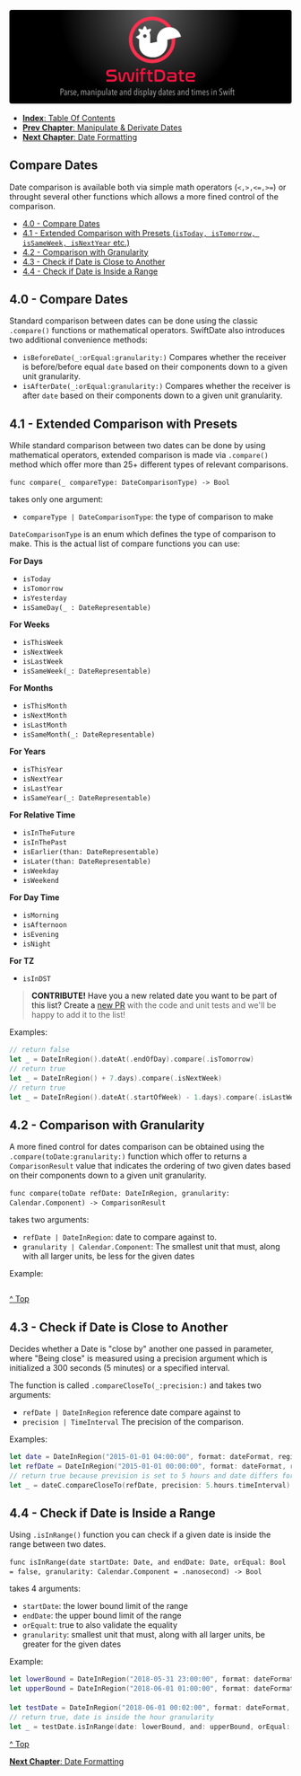 ![](./SwiftDate.png)

<a name="index"/>

- [**Index**: Table Of Contents](#Index.md)
- [**Prev Chapter**: Manipulate & Derivate Dates](#3,Manipulate_Dates.md)
- [**Next Chapter**: Date Formatting](#5.Date_Formatting.md)

## Compare Dates
Date comparison is available both via simple math operators (`<,>,<=,>=`) or throught several other functions which allows a more fined control of the comparison.

- [4.0 - Compare Dates](4.Compare_Dates.md#standard)
- [4.1 - Extended Comparison with Presets (`isToday, isTomorrow, isSameWeek, isNextYear` etc.)](4.Compare_Dates.md#extended)
- [4.2 - Comparison with Granularity](4.Compare_Dates.md#granularity)
- [4.3 - Check if Date is Close to Another](4.Compare_Dates.md#close)
- [4.4 - Check if Date is Inside a Range](4.Compare_Dates.md#range)

<a name="standard"/>

## 4.0 - Compare Dates
Standard comparison between dates can be done using the classic `.compare()` functions or mathematical operators.
SwiftDate also introduces two additional convenience methods:

- `isBeforeDate(_:orEqual:granularity:)` Compares whether the receiver is before/before equal `date` based on their components down to a given unit granularity.
- `isAfterDate(_:orEqual:granularity:)` Compares whether the receiver is after `date` based on their components down to a given unit granularity.

<a name="extended"/>

## 4.1 - Extended Comparison with Presets
While standard comparison between two dates can be done by using mathematical operators, extended comparison is made via `.compare()` method which offer more than 25+ different types of relevant comparisons.

`func compare(_ compareType: DateComparisonType) -> Bool`

takes only one argument:

- `compareType | DateComparisonType`: the type of comparison to make

`DateComparisonType` is an enum which defines the type of comparison to make. This is the actual list of compare functions you can use:

**For Days**

- `isToday`
- `isTomorrow`
- `isYesterday`
- `isSameDay(_ : DateRepresentable)`

**For Weeks**

- `isThisWeek`
- `isNextWeek`
- `isLastWeek`
- `isSameWeek(_: DateRepresentable)`

**For Months**

- `isThisMonth`
- `isNextMonth`
- `isLastMonth`
- `isSameMonth(_: DateRepresentable)`

**For Years**

- `isThisYear`
- `isNextYear`
- `isLastYear`
- `isSameYear(_: DateRepresentable)`

**For Relative Time**

- `isInTheFuture`
- `isInThePast`
- `isEarlier(than: DateRepresentable)`
- `isLater(than: DateRepresentable)`
- `isWeekday`
- `isWeekend`

**For Day Time**

- `isMorning`
- `isAfternoon`
- `isEvening`
- `isNight`

**For TZ**

- `isInDST`

> **CONTRIBUTE!** Have you a new related date you want to be part of this list? Create a [new PR](https://github.com/malcommac/SwiftDate/compare) with the code and unit tests and we'll be happy to add it to the list!

Examples:

```swift
// return false
let _ = DateInRegion().dateAt(.endOfDay).compare(.isTomorrow)
// return true
let _ = DateInRegion() + 7.days).compare(.isNextWeek)
// return true
let _ = DateInRegion().dateAt(.startOfWeek) - 1.days).compare(.isLastWeek)
```

<a name="granularity"/>

## 4.2 - Comparison with Granularity
A more fined control for dates comparison can be obtained using the `.compare(toDate:granularity:)` function which offer to returns a `ComparisonResult` value that indicates the ordering of two given dates based on their components down to a given unit granularity.

`func compare(toDate refDate: DateInRegion, granularity: Calendar.Component) -> ComparisonResult`

takes two arguments:

- `refDate | DateInRegion`: date to compare against to.
- `granularity | Calendar.Component`: The smallest unit that must, along with all larger units, be less for the given dates

Example:

```swift

```

[^ Top](#index)

<a name="close"/>

## 4.3 - Check if Date is Close to Another
Decides whether a Date is "close by" another one passed in parameter, where "Being close" is measured using a precision argument which is initialized a 300 seconds (5 minutes) or a specified interval.

The function is called `.compareCloseTo(_:precision:)` and takes two arguments:

- `refDate | DateInRegion` reference date compare against to
- `precision | TimeInterval` The precision of the comparison.

Examples:

```swift
let date = DateInRegion("2015-01-01 04:00:00", format: dateFormat, region: regionRome)!
let refDate = DateInRegion("2015-01-01 00:00:00", format: dateFormat, region: regionRome)!
// return true because prevision is set to 5 hours and date differs for only 4 hours
let _ = dateC.compareCloseTo(refDate, precision: 5.hours.timeInterval)

```

<a name="range"/>

## 4.4 - Check if Date is Inside a Range
Using `.isInRange()` function you can check if a given date is inside the range between two dates.

`func isInRange(date startDate: Date, and endDate: Date, orEqual: Bool = false, granularity: Calendar.Component = .nanosecond) -> Bool`

takes 4 arguments:

- `startDate`: the lower bound limit of the range
- `endDate`: the upper bound limit of the range
- `orEqualt`: true to also validate the equality
- `granularity`: smallest unit that must, along with all larger units, be greater for the given dates

Example:

```swift
let lowerBound = DateInRegion("2018-05-31 23:00:00", format: dateFormat, region: regionRome)!
let upperBound = DateInRegion("2018-06-01 01:00:00", format: dateFormat, region: regionRome)!

let testDate = DateInRegion("2018-06-01 00:02:00", format: dateFormat, region: regionRome)!
// return true, date is inside the hour granularity
let _ = testDate.isInRange(date: lowerBound, and: upperBound, orEqual: true, granularity: .hour)
```


[^ Top](#index)

[**Next Chapter**: Date Formatting](#5.Date_Formatting.md)
